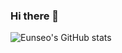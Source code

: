 ### Hi there 👋

![Eunseo's GitHub stats](https://github-readme-stats.vercel.app/api?parkes811=anuraghazra&show_icons=true&theme=radical)

<!--
**parkes811-inu/parkes811-inu** is a ✨ _special_ ✨ repository because its `README.md` (this file) appears on your GitHub profile.

Here are some ideas to get you started:

- 🔭 I’m currently working on ...
- 🌱 I’m currently learning ...
- 👯 I’m looking to collaborate on ...
- 🤔 I’m looking for help with ...
- 💬 Ask me about ...
- 📫 How to reach me: ...
- 😄 Pronouns: ...
- ⚡ Fun fact: ...
-->
